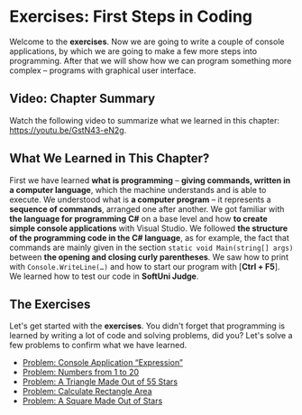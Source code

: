 # Exercises: First Steps in Coding

Welcome to the **exercises**. Now we are going to write a couple of console applications, by which we are going to make a few more steps into programming. After that we will show how we can program something more complex – programs with graphical user interface.

## Video: Chapter Summary

Watch the following video to summarize what we learned in this chapter: https://youtu.be/GstN43-eN2g.

## What We Learned in This Chapter?

First we have learned **what is programming** – **giving commands, written in a computer language**, which the machine understands and is able to execute. We understood what is **a computer program** – it represents a **sequence of commands**, arranged one after another. We got familiar with **the language for programming C\#** on a base level and how **to create simple console applications** with Visual Studio. We followed **the structure of the programming code in the C\# language**, as for example, the fact that commands are mainly given in the section `static void Main(string[] args)` between **the opening and closing curly parentheses**. We saw how to print with `Console.WriteLine(…)` and how to start our program with \[**Ctrl + F5**\]. We learned how to test our code in **SoftUni Judge**.

## The Exercises

Let's get started with the **exercises**. You didn't forget that programming is learned by writing a lot of code and solving problems, did you? Let's solve a few problems to confirm what we have learned.

* [Problem: Console Application “Expression”](/Content/Chapter-1-first-steps-in-programming/exercises-first-steps-in-coding/expression.md)
* [Problem: Numbers from 1 to 20](/Content/Chapter-1-first-steps-in-programming/exercises-first-steps-in-coding/numbers-1-to-20.md)
* [Problem: A Triangle Made Out of 55 Stars](/Content/Chapter-1-first-steps-in-programming/exercises-first-steps-in-coding/triangle-of-stars.md)
* [Problem: Calculate Rectangle Area](/Content/Chapter-1-first-steps-in-programming/exercises-first-steps-in-coding/rectangle-area.md)
* [Problem: A Square Made Out of Stars](/Content/Chapter-1-first-steps-in-programming/exercises-first-steps-in-coding/square-of-stars.md)




